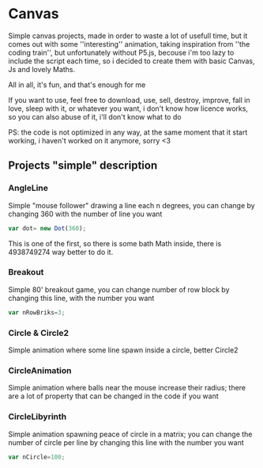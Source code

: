 
# Canvas
Simple canvas projects, made in order to waste a lot of usefull time, but it comes out with some ''interesting'' animation, taking inspiration from ''the coding train'', but unfortunately
without P5.js, becouse i'm too lazy to include the script each time, so i decided to create them with basic Canvas, Js and lovely Maths.

All in all, it's fun, and that's enough for me

If you want to use, feel free to download, use, sell, destroy, improve, fall in love, sleep with it, or whatever you want, 
i don't know how licence works, so you can also abuse of it, i'll don't know what to do


PS: the code is not optimized in any way, at the same moment that it start working, i haven't worked on it anymore, sorry <3

## Projects "simple" description

### AngleLine
Simple "mouse follower" drawing a line each n degrees, you can change by changing 360 with the number of line you want
```javascript
var dot= new Dot(360);
```
This is one of the first, so there is some bath Math inside, there is 4938749274 way better to do it.

### Breakout
Simple 80' breakout game, you can change number of row block by changing this line, with the number you want
```javascript
var nRowBriks=3;
```

### Circle & Circle2
Simple animation where some line spawn inside a circle, better Circle2

### CircleAnimation
Simple animation where balls near the mouse increase their radius; there are a lot of property that can be changed in the code if you want

### CircleLibyrinth
Simple animation spawning peace of circle in a matrix; you can change the number of circle per line by changing this line with the number you want
```javascript
var nCircle=100;
```